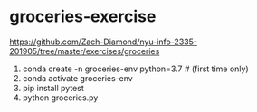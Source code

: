 # groceries-exercise
https://github.com/Zach-Diamond/nyu-info-2335-201905/tree/master/exercises/groceries

1) conda create -n groceries-env python=3.7 # (first time only)
2) conda activate groceries-env
3) pip install pytest
4) python groceries.py
